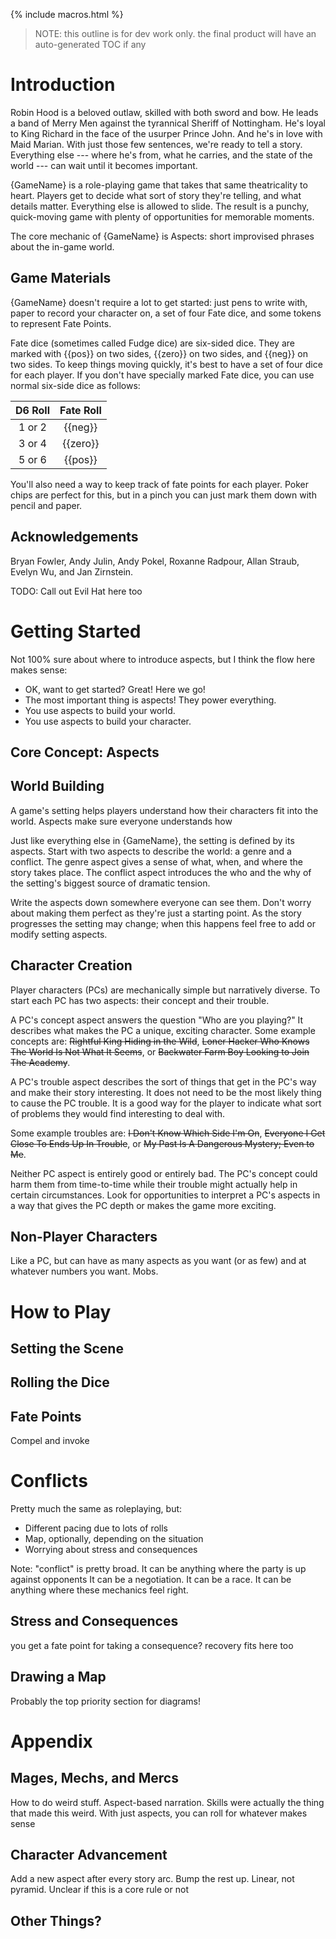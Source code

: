 ---
---

{% include macros.html %}

> NOTE: this outline is for dev work only. the final product will have an auto-generated TOC if any

# Introduction

Robin Hood is a beloved outlaw, skilled with both sword and bow.
He leads a band of Merry Men against the tyrannical Sheriff of Nottingham.
He's loyal to King Richard in the face of the usurper Prince John.
And he's in love with Maid Marian.
With just those few sentences, we're ready to tell a story.
Everything else --- where he's from, what he carries, and the state of the world --- can wait until it becomes important.

{GameName} is a role-playing game that takes that same theatricality to heart.
Players get to decide what sort of story they're telling, and what details matter.
Everything else is allowed to slide.
The result is a punchy, quick-moving game with plenty of opportunities for memorable moments.

The core mechanic of {GameName} is Aspects: short improvised phrases about the in-game world.

## Game Materials

{GameName} doesn't require a lot to get started:
just pens to write with,
paper to record your character on,
a set of four Fate dice,
and some tokens to represent Fate Points.

Fate dice (sometimes called Fudge dice) are six-sided dice.
They are marked with {{pos}} on two sides, {{zero}} on two sides, and {{neg}} on two sides.
To keep things moving quickly, it's best to have a set of four dice for each player.
If you don't have specially marked Fate dice, you can use normal six-side dice as follows:

| D6 Roll  | Fate Roll |
|:--------:|:---------:|
| 1 or 2   | {{neg}}   |
| 3 or 4   | {{zero}}  |
| 5 or 6   | {{pos}}   |

You'll also need a way to keep track of fate points for each player. 
Poker chips are perfect for this, but in a pinch you can just mark them down with pencil and paper.

## Acknowledgements

Bryan Fowler,
Andy Julin,
Andy Pokel,
Roxanne Radpour,
Allan Straub,
Evelyn Wu,
and
Jan Zirnstein.

TODO: Call out Evil Hat here too

# Getting Started

Not 100% sure about where to introduce aspects, but I think the flow here makes sense:

- OK, want to get started? Great! Here we go!
- The most important thing is aspects! They power everything.
- You use aspects to build your world.
- You use aspects to build your character.

## Core Concept: Aspects

## World Building

<!--
QUESTION:
I keep saying game, setting, world.
Do we want one word for these? World aspects? Setting aspects?
-->

A game's setting helps players understand how their characters fit into the world.
Aspects make sure everyone understands how 


Just like everything else in {GameName}, the setting is defined by its aspects.
Start with two aspects to describe the world: a genre and a conflict.
The genre aspect gives a sense of what, when, and where the story takes place.
The conflict aspect introduces the who and the why of the setting's biggest source of dramatic tension.

Write the aspects down somewhere everyone can see them.
Don't worry about making them perfect as they're just a starting point.
As the story progresses the setting may change; when this happens feel free to add or modify setting aspects.

## Character Creation

Player characters (PCs) are mechanically simple but narratively diverse.
To start each PC has two aspects: their concept and their trouble.

A PC's concept aspect answers the question "Who are you playing?"
It describes what makes the PC a unique, exciting character.
Some example concepts are:
~~Rightful King Hiding in the Wild~~,
~~Loner Hacker Who Knows The World Is Not What It Seems~~,
or ~~Backwater Farm Boy Looking to Join The Academy~~.

A PC's trouble aspect describes the sort of things that get in the PC's way and make their story interesting.
It does not need to be the most likely thing to cause the PC trouble.
It is a good way for the player to indicate what sort of problems they would find interesting to deal with.

Some example troubles are:
~~I Don't Know Which Side I'm On~~,
~~Everyone I Get Close To Ends Up In Trouble~~,
or ~~My Past Is A Dangerous Mystery; Even to Me~~.

Neither PC aspect is entirely good or entirely bad.
The PC's concept could harm them from time-to-time while their trouble might actually help in certain circumstances.
Look for opportunities to interpret a PC's aspects in a way that gives the PC depth or makes the game more exciting.

## Non-Player Characters

Like a PC, but can have as many aspects as you want (or as few) and at whatever numbers you want.
Mobs.

# How to Play

## Setting the Scene

## Rolling the Dice

## Fate Points

Compel and invoke

# Conflicts

Pretty much the same as roleplaying, but:
- Different pacing due to lots of rolls
- Map, optionally, depending on the situation
- Worrying about stress and consequences

Note: "conflict" is pretty broad.
It can be anything where the party is up against opponents
It can be a negotiation.
It can be a race.
It can be anything where these mechanics feel right.

## Stress and Consequences

you get a fate point for taking a consequence?
recovery fits here too

## Drawing a Map

Probably the top priority section for diagrams!

# Appendix

## Mages, Mechs, and Mercs

How to do weird stuff.
Aspect-based narration.
Skills were actually the thing that made this weird.
With just aspects, you can roll for whatever makes sense

## Character Advancement

Add a new aspect after every story arc.
Bump the rest up.
Linear, not pyramid.
Unclear if this is a core rule or not

## Other Things?


[fate_core]: https://www.evilhat.com/home/fate-core/
[fae]: https://www.evilhat.com/home/fae/
